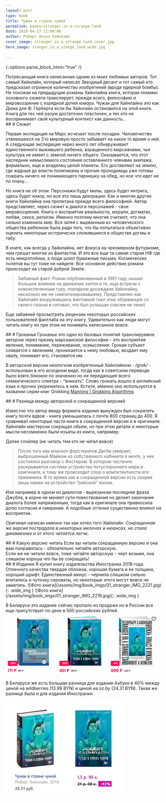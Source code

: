 ```yaml
---
layout: post
type: book
title: Чужак в стране чужой
permalink: books/stranger-in-a-strange-land
date: 2020-04-27 11:00:00
author: Роберт Энсон Хайнлайн
cover_image: stranger_in_a_strange_land_cover.jpg
hero_image: stanger_in_a_stange_land_wide.jpg

---
```

{::options parse_block_html="true" /}

<section class="summary">
Потрясающая книга написанная одним из моих любимых авторов. Тот самый Хайнлайн, который написал Звездный десант и тот самый кто предсказал огромное количество изобретений (вроде ядерной бомбы). <br>
Не похожая на предыдущие романы Хайнлайна книга, которая помимо основного сюжета транслирует, прежде всего, философию и мировоззрение с изрядной долей юмора. Чужак для Хайнлайна это как Дюна для Ф. Герберта если бы Хайнлайн остановился на этой книге.<br>
Книга для тех чей разум достаточно пластичен, и тех кто не воспринимает свой культурный контекст как данность..
</section>

<section class="standart">
## # Сюжет

Первая экспедиция на Марс исчезает после посадки. Человечество отвлекшееся на 3'ю мировую просто забывает на какое то время о ней. А следующая экспедиция через много лет обнаруживает единственного выжившего ребенка,  взращенного  марсианами, чья культура не имеет с земной ничего общего. Оказывается, что этот наследник немыслимого состояния оставленного членами экипажа, формально, еще и владелец целой планеты. Его доставляют на землю, где жадные до власти политиканы и прочие проходимцы уже готовы сожрать ничего не понимающего парнишку на обед, но кое что идет не по плану…

Но книга не об этом. Персонажи будут милы, здесь будет интрига, здесь будет юмор, но все это лишь декорации. Как и многие другие книги Хайнлайна она пропитана прежде всего философией. Автор представляет, через сюжет и диалоги персонажей - свое мировоззрение. Книга о восприятии реальности, морали, догматах, любви, сексе, религии. Именно поэтому многие считают, что она сильно изменила мир. Вся затея с вырванным из человеческого общества ребенком была ради того, что бы попытаться объективно оценить некоторые исторически сложившиеся в обществе догмы и табу. 

В книге, как всегда у Хайнлайна, нет фокуса на чрезмерном футуризме, чем грешат многие из фантастов. И это все еще та самая старая НФ где есть микроплёнки, а люди шлют бумажные письма. Космических полетов вы тут тоже не найдете. Все основное действие романа происходит на старой доброй Земле.

> Забавный факт: 
> Роман опубликованный в 1961 году оказал большое влияние на движение хиппи и те, ища встречи с новоиспеченным гуру, порядком досаждали Хайнлайну, нисколько им не симпатизировавшему.
> Представляю как Хайнлайн вооружившись винтовкой гнал этих оборванцев со своего газона и сетовал, что был услышан совсем не теми)

Еще забавней просмотреть рецензии некоторых российских пользователей фантлаба на эту книгу. Удивительно как люди могут читать книгу но при этом не понимать написанное вовсе.

</section>


<section class="standart">
## # Гроканье
Гроканье это одно из базовых понятий транслируемое автором через призму марсианской философии - это восприятие явления, понимание, переживание, осмысление. Грокая субъект сливается с явлением, проникается к нему любовью, воздает ему хвалу, понимает его, становится им. 

В авторской версии неологизм изобретенный Хайнлайном - */grok/* - использован в его исходном виде, тогда как в советском переводе было взято близкое по значению но не передающее всего семантического спектра - “вникать”. 
Слово грокать вошло в английский язык и прочно укоренилось в нем. Кстати, именно оно используется в названии серии книг Grokking [Manning | Grokking Algorithms](https://www.manning.com/books/grokking-algorithms)

</section>

<section class="standart">
## # Разница между авторской и сокращенной версией

Известно что автор ввиду формата издания вынужден был сократить книгу почти вдвое - книга уменьшилась с почти 800 страниц до 400.
Я сравнивал некоторые части книги в сокращенной версии и в оригинале. Хайнлайн мастерски сокращал обьем, но при этом детали и некоторые мысли несомненно были изъяты из книги, например:

Далее спойлер (не читать тем кто не читал вовсе)
> После того как епископ форстеритов Дигби умирает, выброшенный Майком из собственного кабинета в ничто, у них состоялся разговор с Фостером. В котором частично раскрывается система устройства потустороннего мира в оригинале, к тому же происходит спор о компетентности его приемника. В то время как в сокращенной версии есть скорее лишь намек на устройство “райской” жизни.

Или например в одном из диалогов - вырезанная последняя фраза  Джубла, в корне не меняет сути повествования но делает окончание диалога более напряженным, тогда как в оригинале она привносила долю согласия и смирения.  А подобные оттенки существенно влияют на восприятие. 

Оригинал написан именно так как хотел того Хайнлайн. *Сокращенная же версия пострадала в некоторых мелочах и нюансах, но стала динамичнее и от этого читается легче.*

</section>

<section class="standart">
## # Какую версию читать
Если вы читали сокращенную версию и она вам понравилась - обязательно читайте авторскую. <br>
Если же не читали вовсе, тоже читайте авторскую - черт возьми, она слишком хороша что бы ее сокращать!
</section>

<section class="standart">
## # Издание
Я купил книгу издательства Иностранка 2018 года. Отличного качества твердая обложка, хорошая бумага и ее толщина, хороший шрифт. Единственный минус - чернила слишком сильно впитались и чуточку сероваты, но некоторые этого могут вовсе не заметить.
![Фото книги](/assets/img/book_imgs/01_stranger_IMG_2221.jpg){: .wide_img }
![Фото книги](/assets/img/book_imgs/01_stranger_IMG_2219.jpg){: .wide_img }

В Беларуси это издание сейчас пропало из продажи но в России все еще присутствует по цене в 500 российских рублей. 
![Фото книги](/assets/img/book_imgs/01_stranger_rus_compare.jpg)

В Беларуси же есть большая разница для издания Азбуки в 40% между ценой на wildberries (13.99 BYN) и ценой на oz.by (24.31 BYN). Такая же разница была и для издания Иностранки.

![Фото книги](/assets/img/book_imgs/stanger_compare.jpg)
</section>
